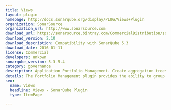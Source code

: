 ```yaml
---
title: Views
layout: plugin
homepage: http://docs.sonarqube.org/display/PLUG/Views+Plugin
organization: SonarSource
organization_url: http://www.sonarsource.com
download_url: https://sonarsource.bintray.com/CommercialDistribution/sonar-views-plugin/sonar-views-plugin-2.10.jar
download_version: 2.10
download_description: Compatibility with SonarQube 5.3
download_date: 2016-01-11
license: Commercial
developers: unkown
sonarqube_version: 5.3-5.4
category: governance
description: Application Portfolio Management. Create aggregation trees to group projects. Projects can for instance be grouped by applications, applications by team, teams by department.
details: The Portfolio Management plugin provides the ability to group projects and sub-views, and compute measures on the aggregation. Further, a “project” dashboard is available for each view, with the same ability to drill down for details that you have with a project. Additionally, the aggregation you can perform in a view is not limited to projects hosted on the current SonarQube server, but can also be extended to remote SonarQube servers. Each view has a tree structure, and can contain an unlimited number of projects and subviews.
seo:
  name: Views 
  headline: Views - SonarQube Plugin
  type: ItemPage

---
```


